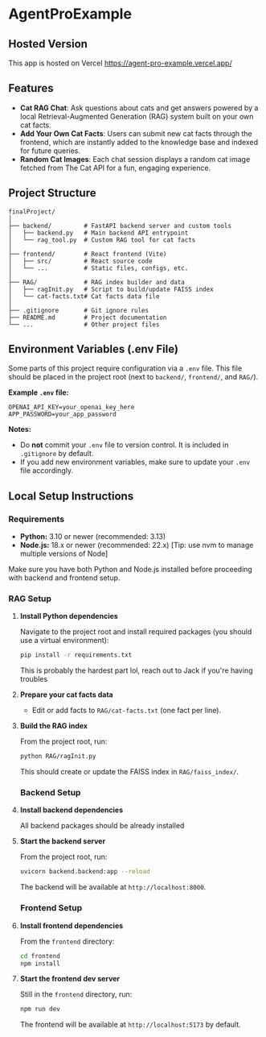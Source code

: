 # AgentProExample

## Hosted Version
This app is hosted on Vercel https://agent-pro-example.vercel.app/

## Features

- **Cat RAG Chat**: Ask questions about cats and get answers powered by a local Retrieval-Augmented Generation (RAG) system built on your own cat facts.
- **Add Your Own Cat Facts**: Users can submit new cat facts through the frontend, which are instantly added to the knowledge base and indexed for future queries.
- **Random Cat Images**: Each chat session displays a random cat image fetched from The Cat API for a fun, engaging experience.

## Project Structure

```
finalProject/
│
├── backend/         # FastAPI backend server and custom tools
│   ├── backend.py   # Main backend API entrypoint
│   └── rag_tool.py  # Custom RAG tool for cat facts
│
├── frontend/        # React frontend (Vite)
│   ├── src/         # React source code
│   └── ...          # Static files, configs, etc.
│
├── RAG/             # RAG index builder and data
│   ├── ragInit.py   # Script to build/update FAISS index
│   └── cat-facts.txt# Cat facts data file
│
├── .gitignore       # Git ignore rules
├── README.md        # Project documentation
└── ...              # Other project files
```


## Environment Variables (.env File)

Some parts of this project require configuration via a `.env` file. This file should be placed in the project root (next to `backend/`, `frontend/`, and `RAG/`).

**Example `.env` file:**

```
OPENAI_API_KEY=your_openai_key_here
APP_PASSWORD=your_app_password
```

**Notes:**
- Do **not** commit your `.env` file to version control. It is included in `.gitignore` by default.
- If you add new environment variables, make sure to update your `.env` file accordingly.

## Local Setup Instructions

### Requirements

- **Python:** 3.10 or newer (recommended: 3.13)
- **Node.js:** 18.x or newer (recommended: 22.x) [Tip: use nvm to manage multiple versions of Node]

Make sure you have both Python and Node.js installed before proceeding with backend and frontend setup.

### RAG Setup

1. **Install Python dependencies**

	Navigate to the project root and install required packages (you should use a virtual environment):

	```bash
	pip install -r requirements.txt
	```

    This is probably the hardest part lol, reach out to Jack if you're having troubles

2. **Prepare your cat facts data**

	- Edit or add facts to `RAG/cat-facts.txt` (one fact per line).

3. **Build the RAG index**

	From the project root, run:

	```bash
	python RAG/ragInit.py
	```

	This should create or update the FAISS index in `RAG/faiss_index/`.

    ### Backend Setup

1. **Install backend dependencies**

	All backend packages should be already installed

2. **Start the backend server**

	From the project root, run:

	```bash
	uvicorn backend.backend:app --reload
	```

	The backend will be available at `http://localhost:8000`.


    ### Frontend Setup

1. **Install frontend dependencies**

	From the `frontend` directory:

	```bash
	cd frontend
	npm install
	```

2. **Start the frontend dev server**

	Still in the `frontend` directory, run:

	```bash
	npm run dev
	```

	The frontend will be available at `http://localhost:5173` by default.
